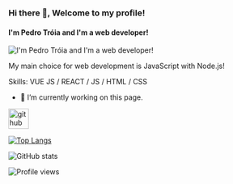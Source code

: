 ### Hi there 👋, Welcome to my profile!
#### I'm Pedro Tróia and I'm a web developer!
![I'm Pedro Tróia and I'm a web developer!](https://arturssmirnovs.github.io/github-profile-readme-generator/images/banner.png)

My main choice for web development is JavaScript with Node.js!

Skills: VUE JS / REACT / JS / HTML / CSS

- 🔭 I’m currently working on this page. 


[<img src='https://cdn.jsdelivr.net/npm/simple-icons@3.0.1/icons/github.svg' alt='github' height='40'>](https://github.com/XxTroiaxX)  

[![Top Langs](https://github-readme-stats.vercel.app/api/top-langs/?username=XxTroiaxX)](https://github.com/anuraghazra/github-readme-stats)

![GitHub stats](https://github-readme-stats.vercel.app/api?username=XxTroiaxX&show_icons=true)  

![Profile views](https://gpvc.arturio.dev/XxTroiaxX)  
